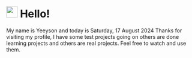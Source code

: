  <h1>
    <img src="https://emojis.slackmojis.com/emojis/images/1643510097/45343/hi.gif?1643510097" width="30"/> 
    Hello!
 </h1>
 <p>
    My name is Yeeyson and today is Saturday, 17 August 2024
    Thanks for visiting my profile, I have some test projects going on others are done learning projects and others are real projects.
    Feel free to watch and use them.
 </p>
